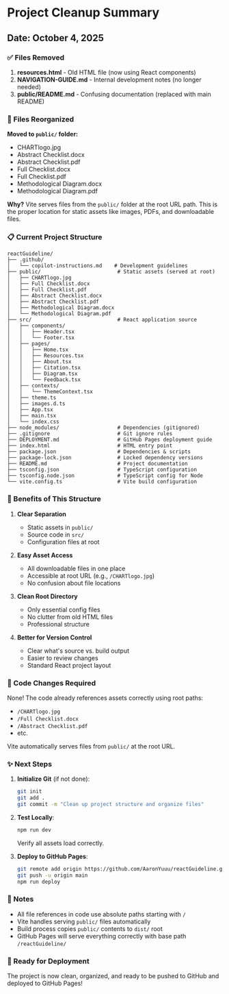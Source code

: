 # Project Cleanup Summary

## Date: October 4, 2025

### ✅ Files Removed

1. **resources.html** - Old HTML file (now using React components)
2. **NAVIGATION-GUIDE.md** - Internal development notes (no longer needed)
3. **public/README.md** - Confusing documentation (replaced with main README)

### 📁 Files Reorganized

**Moved to `public/` folder:**
- CHARTlogo.jpg
- Abstract Checklist.docx
- Abstract Checklist.pdf
- Full Checklist.docx
- Full Checklist.pdf
- Methodological Diagram.docx
- Methodological Diagram.pdf

**Why?** Vite serves files from the `public/` folder at the root URL path. This is the proper location for static assets like images, PDFs, and downloadable files.

### 📋 Current Project Structure

```
reactGuideline/
├── .github/
│   └── copilot-instructions.md    # Development guidelines
├── public/                         # Static assets (served at root)
│   ├── CHARTlogo.jpg
│   ├── Full Checklist.docx
│   ├── Full Checklist.pdf
│   ├── Abstract Checklist.docx
│   ├── Abstract Checklist.pdf
│   ├── Methodological Diagram.docx
│   └── Methodological Diagram.pdf
├── src/                            # React application source
│   ├── components/
│   │   ├── Header.tsx
│   │   └── Footer.tsx
│   ├── pages/
│   │   ├── Home.tsx
│   │   ├── Resources.tsx
│   │   ├── About.tsx
│   │   ├── Citation.tsx
│   │   ├── Diagram.tsx
│   │   └── Feedback.tsx
│   ├── contexts/
│   │   └── ThemeContext.tsx
│   ├── theme.ts
│   ├── images.d.ts
│   ├── App.tsx
│   ├── main.tsx
│   └── index.css
├── node_modules/                   # Dependencies (gitignored)
├── .gitignore                      # Git ignore rules
├── DEPLOYMENT.md                   # GitHub Pages deployment guide
├── index.html                      # HTML entry point
├── package.json                    # Dependencies & scripts
├── package-lock.json               # Locked dependency versions
├── README.md                       # Project documentation
├── tsconfig.json                   # TypeScript configuration
├── tsconfig.node.json              # TypeScript config for Node
└── vite.config.ts                  # Vite build configuration
```

### 🎯 Benefits of This Structure

1. **Clear Separation**
   - Static assets in `public/`
   - Source code in `src/`
   - Configuration files at root

2. **Easy Asset Access**
   - All downloadable files in one place
   - Accessible at root URL (e.g., `/CHARTlogo.jpg`)
   - No confusion about file locations

3. **Clean Root Directory**
   - Only essential config files
   - No clutter from old HTML files
   - Professional structure

4. **Better for Version Control**
   - Clear what's source vs. build output
   - Easier to review changes
   - Standard React project layout

### 🔧 Code Changes Required

None! The code already references assets correctly using root paths:
- `/CHARTlogo.jpg`
- `/Full Checklist.docx`
- `/Abstract Checklist.pdf`
- etc.

Vite automatically serves files from `public/` at the root URL.

### ✨ Next Steps

1. **Initialize Git** (if not done):
   ```bash
   git init
   git add .
   git commit -m "Clean up project structure and organize files"
   ```

2. **Test Locally**:
   ```bash
   npm run dev
   ```
   Verify all assets load correctly.

3. **Deploy to GitHub Pages**:
   ```bash
   git remote add origin https://github.com/AaronYuuu/reactGuideline.git
   git push -u origin main
   npm run deploy
   ```

### 📝 Notes

- All file references in code use absolute paths starting with `/`
- Vite handles serving `public/` files automatically
- Build process copies `public/` contents to `dist/` root
- GitHub Pages will serve everything correctly with base path `/reactGuideline/`

### 🚀 Ready for Deployment

The project is now clean, organized, and ready to be pushed to GitHub and deployed to GitHub Pages!
